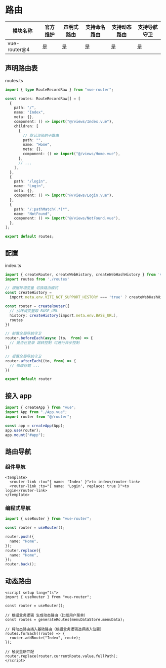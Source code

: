 # 路由

| 模块名称     | 官方维护 | 声明式路由 | 支持命名路由 | 支持动态路由 | 支持导航守卫 |
| ------------ | -------- | ---------- | ------------ | ------------ | ------------ |
| vue-router@4 | 是       | 是         | 是           | 是           | 是           |

## 声明路由表

routes.ts

```ts
import { type RouteRecordRaw } from "vue-router";

const routes: RouteRecordRaw[] = [
  {
    path: "/",
    name: "Index",
    meta: {},
    component: () => import("@/views/Index.vue"),
    children: [
      {
        // 默认渲染的子路由
        path: "",
        name: "Home",
        meta: {},
        component: () => import("@/views/Home.vue"),
      },
      // ...
    ],
  },
  {
    path: "/login",
    name: "Login",
    meta: {},
    component: () => import("@/views/Login.vue"),
  },
  {
    path: "/:pathMatch(.*)*",
    name: "NotFound",
    component: () => import("@/views/NotFound.vue"),
  },
];

export default routes;
```

## 配置

index.ts

```ts
import { createRouter, createWebHistory, createWebHashHistory } from 'vue-router'
import routes from './routes'

// 根据环境变量 切换路由模式
const createHistory =
  import.meta.env.VITE_NOT_SUPPORT_HISTORY === 'true' ? createWebHashHistory : createWebHistory

const router = createRouter({
  // 从环境变量取 BASE_URL
  history: createHistory(import.meta.env.BASE_URL),
  routes
})

// 前置全局导航守卫
router.beforeEach(async (to， from) => {
  // 是否已登录 跳转控制 可进行异步控制
})

// 后置全局导航守卫
router.afterEach((to, from) => {
  // 修改标题 ...
})

export default router
```

## 接入 app

```ts
import { createApp } from "vue";
import App from "./App.vue";
import router from "@/router";

const app = createApp(App);
app.use(router);
app.mount("#app");
```

## 路由导航

### 组件导航

```vue
<template>
  <router-link :to="{ name: 'Index' }">to index</router-link>
  <router-link :to="{ name: 'Login', replace: true }">to login</router-link>
</template>
```

### 编程式导航

```ts
import { useRouter } from "vue-router";

const router = useRouter();

router.push({
  name: "Home",
});
router.replace({
  name: "Home",
});
router.back();
```

## 动态路由

```vue
<script setup lang="ts">
import { useRouter } from "vue-router";

const router = useRouter();

// 根据业务逻辑 生成动态路由（比如用户菜单）
const routes = generateRoutes(menuDataStore.menuData);

// 将动态路由插入基础路由（根据业务逻辑选择插入位置）
routes.forEach((route) => {
  router.addRoute("Index", route);
});

// 触发重新匹配
router.replace(router.currentRoute.value.fullPath);
</script>
```
